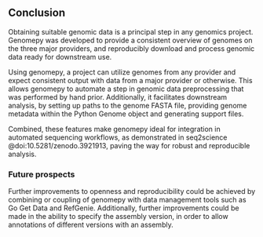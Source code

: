 ## Conclusion
<!-- A principal step in all science is making informed decisions. -->
<!-- For genomics projects, choosing a genome to serve as reference assembly is no different. -->
Obtaining suitable genomic data is a principal step in any genomics project.
Genomepy was developed to provide a consistent overview of genomes on the three major providers,
and reproducibly download and process genomic data ready for downstream use.
<!-- offers an overview of the three largest genome providers, serving as a catalyst for this step. -->
<!--  -->
<!-- After choosing an assembly, data must be downloaded and processed for compatibility with downstream tools. -->
<!-- Genomepy provides this functionality, which includes downloading, zipping and unzipping, converting, filtering and altering of the data, while providing logging of the steps undertaken. -->
<!-- Even if the required reference data is not available on the three largest genome providers, genomepy can process external data to provide a consistent output. -->
Using genomepy, a project can utilize genomes from any provider and expect consistent output with data from a major provider or otherwise.
This allows genomepy to automate a step in genomic data preprocessing that was performed by hand prior.
Additionally, it facilitates downstream analysis, by setting up paths to the genome FASTA file, providing genome metadata within the Python Genome object and generating support files.
<!--  -->
<!-- While genomepy makes choices during the processing, each of these can be tuned to the specific needs of a project using the CLI or Python API. -->
Combined, these features make genomepy ideal for integration in automated sequencing workflows, as demonstrated in seq2science @doi:10.5281/zenodo.3921913, paving the way for robust and reproducible analysis.

### Future prospects
<!-- As science strives to become more open, genomepy assists by making the discussed steps easier, and make the output more FAIR @doi:10.1038/sdata.2016.18. -->
Further improvements to openness and reproducibility could be achieved by combining or coupling of genomepy with data management tools such as Go Get Data and RefGenie.
Additionally, further improvements could be made in the ability to specify the assembly version, in order to allow annotations of different versions with an assembly.
<!--  -->
<!-- For these situations, data management tools would be an excellent extension to genomepy. -->
<!-- Simon: Move to future outlook => integration / combination with GGD and RefGenie. In this section you want to convince the reader that there is a gap, and that genomepy fills that specific gap! -->

